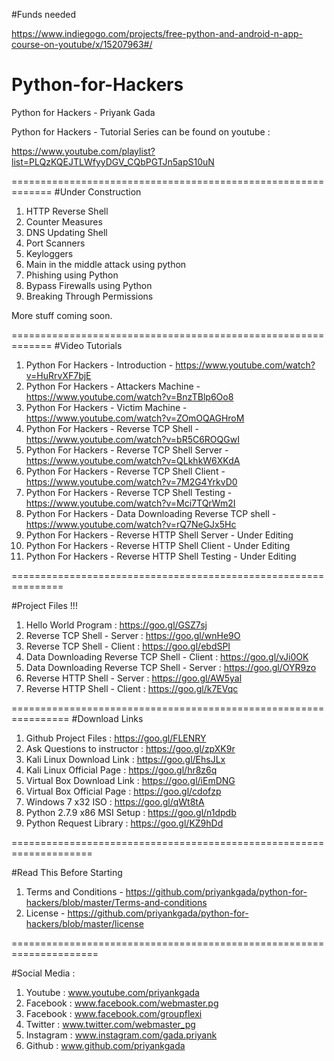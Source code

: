 
#Funds needed

https://www.indiegogo.com/projects/free-python-and-android-n-app-course-on-youtube/x/15207963#/

# Python-for-Hackers
Python for Hackers - Priyank Gada

Python for Hackers - Tutorial Series can be found on youtube :

https://www.youtube.com/playlist?list=PLQzKQEJTLWfyyDGV_CQbPGTJn5apS10uN

=============================================================
#Under Construction

1. HTTP Reverse Shell
2. Counter Measures
3. DNS Updating Shell
4. Port Scanners
5. Keyloggers
6. Main in the middle attack using python
7. Phishing using Python
8. Bypass Firewalls using Python
9. Breaking Through Permissions

More stuff coming soon.

=============================================================
#Video Tutorials 

1. Python For Hackers - Introduction - https://www.youtube.com/watch?v=HuRrvXF7bjE
2. Python For Hackers - Attackers Machine - https://www.youtube.com/watch?v=BnzTBlp6Oo8
3. Python For Hackers - Victim Machine - https://www.youtube.com/watch?v=ZOmOQAGHroM
4. Python For Hackers - Reverse TCP Shell - https://www.youtube.com/watch?v=bR5C6ROQGwI
5. Python For Hackers - Reverse TCP Shell Server - https://www.youtube.com/watch?v=QLkhkW6XKdA
6. Python For Hackers - Reverse TCP Shell Client - https://www.youtube.com/watch?v=7M2G4YrkvD0
7. Python For Hackers - Reverse TCP Shell Testing - https://www.youtube.com/watch?v=Mci7TQrWm2I
8. Python For Hackers - Data Downloading Reverse TCP shell - https://www.youtube.com/watch?v=rQ7NeGJx5Hc
9. Python For Hackers - Reverse HTTP Shell Server - Under Editing
10. Python For Hackers - Reverse HTTP Shell Client - Under Editing
11. Python For Hackers - Reverse HTTP Shell Testing - Under Editing

===============================================================

#Project Files !!!

1. Hello World Program : https://goo.gl/GSZ7sj
2. Reverse TCP Shell - Server : https://goo.gl/wnHe9O
3. Reverse TCP Shell - Client : https://goo.gl/ebdSPI
4. Data Downloading Reverse TCP Shell - Client : https://goo.gl/vJi0OK
5. Data Downloading Reverse TCP Shell - Server : https://goo.gl/OYR9zo
6. Reverse HTTP Shell - Server : https://goo.gl/AW5yal
7. Reverse HTTP Shell - Client : https://goo.gl/k7EVqc

================================================================
#Download Links

1. Github Project Files : https://goo.gl/FLENRY
2. Ask Questions to instructor : https://goo.gl/zpXK9r
3. Kali Linux Download Link : https://goo.gl/EhsJLx
4. Kali Linux Official Page : https://goo.gl/hr8z6q
5. Virtual Box Download Link : https://goo.gl/iEmDNG
6. Virtual Box Official Page : https://goo.gl/cdofzp
7. Windows 7 x32 ISO : https://goo.gl/qWt8tA
8. Python 2.7.9 x86 MSI Setup : https://goo.gl/n1dpdb
9. Python Request Library : https://goo.gl/KZ9hDd

====================================================================

#Read This Before Starting

1. Terms and Conditions - https://github.com/priyankgada/python-for-hackers/blob/master/Terms-and-conditions
2. License - https://github.com/priyankgada/python-for-hackers/blob/master/license

=====================================================================


#Social Media  :

1. Youtube : www.youtube.com/priyankgada
2. Facebook : www.facebook.com/webmaster.pg
3. Facebook : www.facebook.com/groupflexi
4. Twitter : www.twitter.com/webmaster_pg
5. Instagram : www.instagram.com/gada.priyank
6. Github : www.github.com/priyankgada

